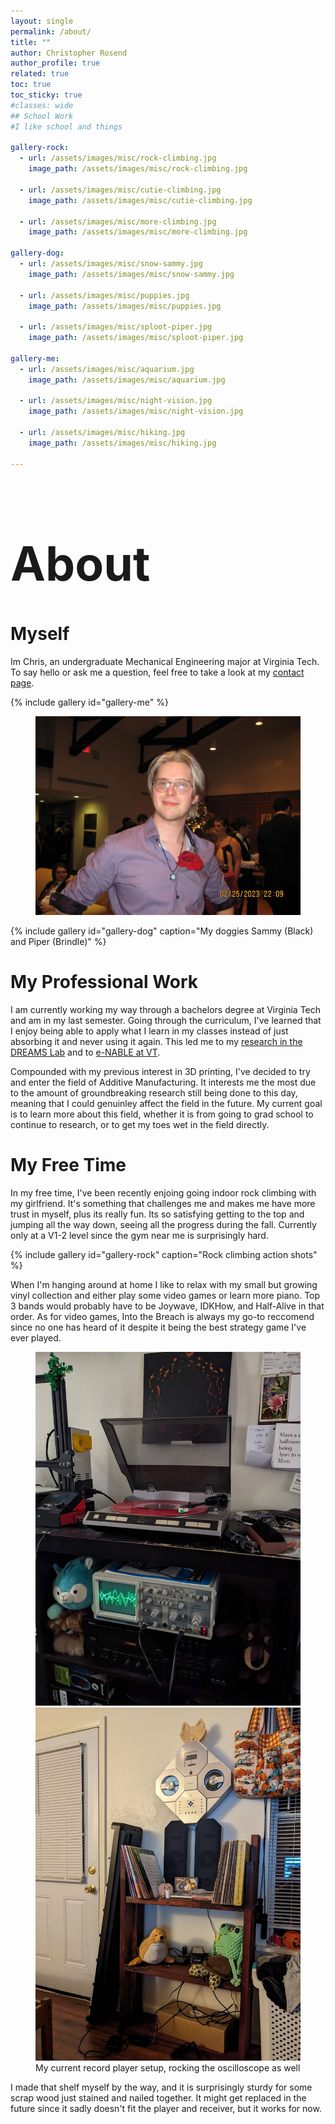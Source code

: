 ```yaml
---
layout: single
permalink: /about/
title: ""
author: Christopher Rosend
author_profile: true
related: true
toc: true
toc_sticky: true
#classes: wide
## School Work
#I like school and things

gallery-rock:
  - url: /assets/images/misc/rock-climbing.jpg
    image_path: /assets/images/misc/rock-climbing.jpg

  - url: /assets/images/misc/cutie-climbing.jpg
    image_path: /assets/images/misc/cutie-climbing.jpg
    
  - url: /assets/images/misc/more-climbing.jpg
    image_path: /assets/images/misc/more-climbing.jpg

gallery-dog:
  - url: /assets/images/misc/snow-sammy.jpg
    image_path: /assets/images/misc/snow-sammy.jpg

  - url: /assets/images/misc/puppies.jpg
    image_path: /assets/images/misc/puppies.jpg
    
  - url: /assets/images/misc/sploot-piper.jpg
    image_path: /assets/images/misc/sploot-piper.jpg

gallery-me:
  - url: /assets/images/misc/aquarium.jpg
    image_path: /assets/images/misc/aquarium.jpg

  - url: /assets/images/misc/night-vision.jpg
    image_path: /assets/images/misc/night-vision.jpg

  - url: /assets/images/misc/hiking.jpg
    image_path: /assets/images/misc/hiking.jpg
    
---
```


<h1 style="font-size:75px;"> About </h1>

# Myself
Im Chris, an undergraduate Mechanical Engineering major at Virginia Tech. To say hello or ask me a question, feel free to take a look at my [contact page](/contact/).

{% include gallery id="gallery-me" %}

<figure>
	<img src="/assets/images/misc/e-ball.jpg">
</figure>

{% include gallery id="gallery-dog" caption="My doggies Sammy (Black) and Piper (Brindle)" %}

# My Professional Work
I am currently working my way through a bachelors degree at Virginia Tech and am in my last semester. Going through the curriculum, I've learned that I enjoy being able to apply what I learn in my classes instead of just absorbing it and never using it again. This led me to my [research in the DREAMS Lab](/2023/08/24/ldpe-recycling.html) and to [e-NABLE at VT](/2022/09/16/enable-at-virginia-tech.html). 

Compounded with my previous interest in 3D printing, I've decided to try and enter the field of Additive Manufacturing. It interests me the most due to the amount of groundbreaking research still being done to this day, meaning that I could genuinley affect the field in the future. My current goal is to learn more about this field, whether it is from going to grad school to continue to research, or to get my toes wet in the field directly.

# My Free Time
In my free time, I've been recently enjoing going indoor rock climbing with my girlfriend. It's something that challenges me and makes me have more trust in myself, plus its really fun. Its so satisfying getting to the top and jumping all the way down, seeing all the progress during the fall. Currently only at a V1-2 level since the gym near me is surprisingly hard.

{% include gallery id="gallery-rock" caption="Rock climbing action shots" %}

When I'm hanging around at home I like to relax with my small but growing vinyl collection and either play some video games or learn more piano. Top 3 bands would probably have to be Joywave, IDKHow, and Half-Alive in that order. As for video games, Into the Breach is always my go-to reccomend since no one has heard of it despite it being the best strategy game I've ever played.

<figure class="half">
	<img src="/assets/images/misc/record-player.jpg">
    <img src="/assets/images/misc/record-stand.jpg">
	<figcaption>My current record player setup, rocking the oscilloscope as well</figcaption>
</figure>

I made that shelf myself by the way, and it is surprisingly sturdy for some scrap wood just stained and nailed together. It might get replaced in the future since it sadly doesn't fit the player and receiver, but it works for now.

